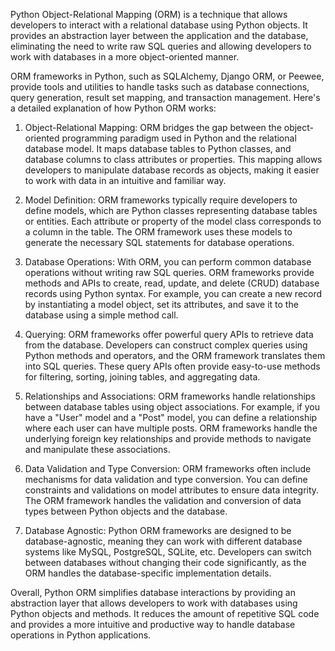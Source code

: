 Python Object-Relational Mapping (ORM) is a technique that allows developers to interact with a relational database using Python objects. It provides an abstraction layer between the application and the database, eliminating the need to write raw SQL queries and allowing developers to work with databases in a more object-oriented manner.

ORM frameworks in Python, such as SQLAlchemy, Django ORM, or Peewee, provide tools and utilities to handle tasks such as database connections, query generation, result set mapping, and transaction management. Here's a detailed explanation of how Python ORM works:

1. Object-Relational Mapping: ORM bridges the gap between the object-oriented programming paradigm used in Python and the relational database model. It maps database tables to Python classes, and database columns to class attributes or properties. This mapping allows developers to manipulate database records as objects, making it easier to work with data in an intuitive and familiar way.

2. Model Definition: ORM frameworks typically require developers to define models, which are Python classes representing database tables or entities. Each attribute or property of the model class corresponds to a column in the table. The ORM framework uses these models to generate the necessary SQL statements for database operations.

3. Database Operations: With ORM, you can perform common database operations without writing raw SQL queries. ORM frameworks provide methods and APIs to create, read, update, and delete (CRUD) database records using Python syntax. For example, you can create a new record by instantiating a model object, set its attributes, and save it to the database using a simple method call.

4. Querying: ORM frameworks offer powerful query APIs to retrieve data from the database. Developers can construct complex queries using Python methods and operators, and the ORM framework translates them into SQL queries. These query APIs often provide easy-to-use methods for filtering, sorting, joining tables, and aggregating data.

5. Relationships and Associations: ORM frameworks handle relationships between database tables using object associations. For example, if you have a "User" model and a "Post" model, you can define a relationship where each user can have multiple posts. ORM frameworks handle the underlying foreign key relationships and provide methods to navigate and manipulate these associations.

6. Data Validation and Type Conversion: ORM frameworks often include mechanisms for data validation and type conversion. You can define constraints and validations on model attributes to ensure data integrity. The ORM framework handles the validation and conversion of data types between Python objects and the database.

7. Database Agnostic: Python ORM frameworks are designed to be database-agnostic, meaning they can work with different database systems like MySQL, PostgreSQL, SQLite, etc. Developers can switch between databases without changing their code significantly, as the ORM handles the database-specific implementation details.

Overall, Python ORM simplifies database interactions by providing an abstraction layer that allows developers to work with databases using Python objects and methods. It reduces the amount of repetitive SQL code and provides a more intuitive and productive way to handle database operations in Python applications.